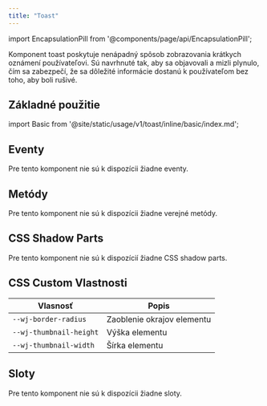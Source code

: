 ```yaml
---
title: "Toast"
---
```


<head>
  <title>Toast: Nenápadný spôsob zobrazovania krátkych oznámení</title>
  <meta name="description" content="Komponent toast poskytuje nenápadný spôsob zobrazovania krátkych oznámení používateľovi." />
</head>

import EncapsulationPill from '@components/page/api/EncapsulationPill';

<EncapsulationPill type="shadow" />

Komponent toast poskytuje nenápadný spôsob zobrazovania krátkych oznámení používateľovi. Sú navrhnuté tak, aby sa objavovali a mizli plynulo, čím sa zabezpečí, že sa dôležité informácie dostanú k používateľom bez toho, aby boli rušivé.

## Základné použitie

import Basic from '@site/static/usage/v1/toast/inline/basic/index.md';

<Basic />


## Eventy

Pre tento komponent nie sú k dispozícii žiadne eventy.

## Metódy

Pre tento komponent nie sú k dispozícii žiadne verejné metódy.

## CSS Shadow Parts

Pre tento komponent nie sú k dispozícií žiadne CSS shadow parts.

## CSS Custom Vlastnosti

| Vlasnosť   | Popis      |
|-----------|-------------|
| `--wj-border-radius`    | Zaoblenie okrajov elementu |
| `--wj-thumbnail-height` | Výška elementu|
| `--wj-thumbnail-width`  | Šírka elementu |

## Sloty

Pre tento komponent nie sú k dispozícii žiadne sloty.
